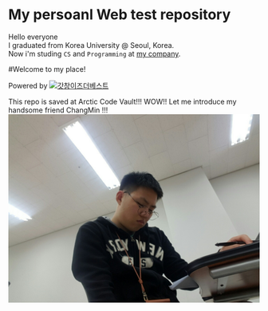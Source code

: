 # My persoanl Web test repository

Hello everyone  
I graduated from Korea University @ Seoul, Korea.  
Now i'm studing `CS` and `Programming` at [my company](http://lgcns.co.kr/LGCNS.GHP.Main/Etc/SiteMain).

#Welcome to my place!

Powered by
[![갓창이즈더베스트](http://lgcns.co.kr/Content/20100825_V1/Images/img_logo01.gif)](https://devtaehyeok.github.io/Godchang/web/GODchang.html )

This repo is saved at Arctic Code Vault!!! WOW!! Let me introduce my handsome friend ChangMin !!!
[![갓창을만나러가자](https://github.com/devtaehyeok/Godchang/blob/master/web/GOdchang.jpg)](https://gall.dcinside.com/board/view/?id=gfl&no=1556323)
